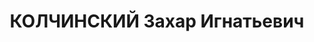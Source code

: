 ---
title: КОЛЧИНСКИЙ Захар Игнатьевич
description: "Род. в 1895, член ВКП(б). Проживал: г. Оренбург. Начальник Облземуправления\
  \ \n  Приговор: ВК ВС СССР, 31.01.1938 – ВМН. \n  Реабилитирован 02.06.1956"
---